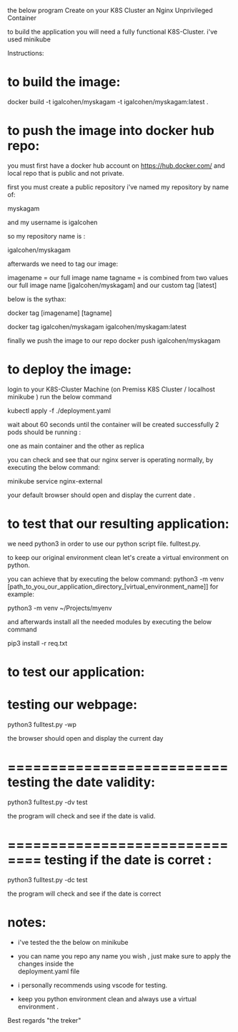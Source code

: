 
the below program Create on your K8S Cluster an Nginx Unprivileged Container

to build the application you will need a fully functional K8S-Cluster. 
i've used minikube 


Instructions:


to build the image:
=====================================================================
docker build -t igalcohen/myskagam -t igalcohen/myskagam:latest .


to push the image into docker hub repo:
========================================

you must first have a docker hub account on https://hub.docker.com/ and local repo that is public and not private.


first you must create a public repository 
i've named my repository by name of: 

myskagam

and my username is igalcohen

so my repository name is :

igalcohen/myskagam

afterwards we need to tag our image:

imagename = our full image name
tagname = is combined from two values our full image name [igalcohen/myskagam] and our custom tag [latest]

below is the sythax:

docker tag [imagename] [tagname]

docker tag igalcohen/myskagam igalcohen/myskagam:latest


finally we push the image to our repo
docker push igalcohen/myskagam


to deploy the image:
================================================

login to your K8S-Cluster Machine (on Premiss K8S Cluster / localhost minikube )
run the below command


kubectl apply -f ./deployment.yaml

wait about 60 seconds until the container will be created successfully
2 pods should be running :

one as main container and the other as replica 

you can check and see that our nginx server is operating normally,
by executing the below command:

minikube service nginx-external

your default browser should open and display the current date .


to test that our resulting application:
==================================================
we need python3 in order to use our python script file.
fulltest.py.

to keep our original environment clean let's create a virtual environment on python.

you can achieve that by executing the below command:
python3 -m venv [path_to_you_our_application_directory_[virtual_environment_name]]
for example:

python3 -m venv ~/Projects/myenv

and afterwards install all the needed modules by executing the below command

pip3 install -r req.txt

to test our application:
====================
testing our webpage:
====================
python3 fulltest.py -wp

the browser should open and display the current day 

==========================
testing the date validity:
==========================

python3 fulltest.py -dv test

the program will check and see if the date is valid.

==============================
testing if the date is corret :
==============================

python3 fulltest.py -dc test

the program will check and see if the date is correct

notes:
=============================================
* i've tested the the below on minikube 
* you can name you repo any name you wish , just make sure to apply the changes inside the    
  deployment.yaml file

* i personally recommends using vscode for testing.

* keep you python environment clean and always use a virtual environment .


Best regards
"the treker"
